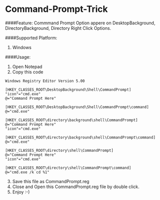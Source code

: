 # Command-Prompt-Trick

####Feature: Commmand Prompt Option appere on DesktopBackground, DirectoryBackground, Directory Right Click Options. 

####Supported Platform:
1. Windows

####Usage:
1. Open Notepad
2. Copy this code 
```
Windows Registry Editor Version 5.00

[HKEY_CLASSES_ROOT\DesktopBackground\Shell\CommandPrompt]
"icon"="cmd.exe"
@="Command Prompt Here"

[HKEY_CLASSES_ROOT\DesktopBackground\Shell\CommandPrompt\command]
@="cmd.exe"

[HKEY_CLASSES_ROOT\directory\background\shell\CommandPrompt]
@="Command Prompt Here"
"icon"="cmd.exe"

[HKEY_CLASSES_ROOT\directory\background\shell\CommandPrompt\command]
@="cmd.exe"

[HKEY_CLASSES_ROOT\directory\shell\CommandPrompt]
@="Command Prompt Here"
"icon"="cmd.exe"

[HKEY_CLASSES_ROOT\directory\shell\CommandPrompt\command]
@="cmd.exe /k cd %1"

```
3. Save this file as CommandPrompt.reg
4. Close and Open this CommandPrompt.reg file by double click.
5. Enjoy :-)
